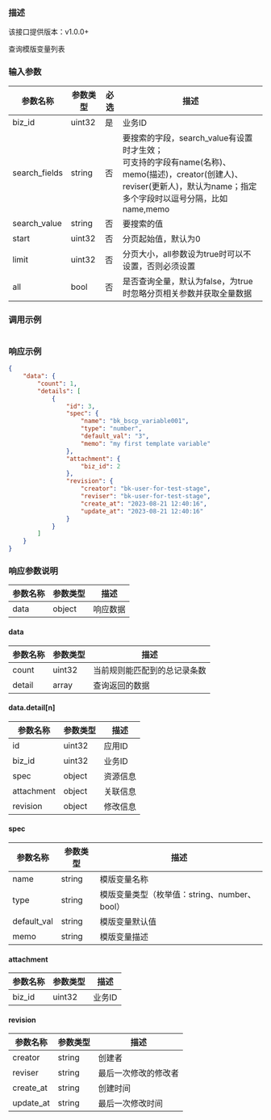 ### 描述

该接口提供版本：v1.0.0+

查询模版变量列表

### 输入参数

| 参数名称      | 参数类型 | 必选 | 描述                                                         |
| ------------- | -------- | ---- | ------------------------------------------------------------ |
| biz_id        | uint32   | 是   | 业务ID                                                       |
| search_fields | string   | 否   | 要搜索的字段，search_value有设置时才生效；<br>可支持的字段有name(名称)、memo(描述)，creator(创建人)、reviser(更新人)，默认为name；指定多个字段时以逗号分隔，比如name,memo |
| search_value  | string   | 否   | 要搜索的值                                                   |
| start         | uint32   | 否   | 分页起始值，默认为0                                          |
| limit         | uint32   | 否   | 分页大小，all参数设为true时可以不设置，否则必须设置          |
| all           | bool     | 否   | 是否查询全量，默认为false，为true时忽略分页相关参数并获取全量数据 |

### 调用示例

```json

```

### 响应示例

```json
{
    "data": {
        "count": 1,
        "details": [
            {
                "id": 3,
                "spec": {
                    "name": "bk_bscp_variable001",
                    "type": "number",
                    "default_val": "3",
                    "memo": "my first template variable"
                },
                "attachment": {
                    "biz_id": 2
                },
                "revision": {
                    "creator": "bk-user-for-test-stage",
                    "reviser": "bk-user-for-test-stage",
                    "create_at": "2023-08-21 12:40:16",
                    "update_at": "2023-08-21 12:40:16"
                }
            }
        ]
    }
}
```

### 响应参数说明

| 参数名称 | 参数类型 | 描述     |
| -------- | -------- | -------- |
| data     | object   | 响应数据 |

#### data

| 参数名称 | 参数类型 | 描述                         |
| -------- | -------- | ---------------------------- |
| count    | uint32   | 当前规则能匹配到的总记录条数 |
| detail   | array    | 查询返回的数据               |

#### data.detail[n]

| 参数名称   | 参数类型 | 描述     |
| ---------- | -------- | -------- |
| id         | uint32   | 应用ID   |
| biz_id     | uint32   | 业务ID   |
| spec       | object   | 资源信息 |
| attachment | object   | 关联信息 |
| revision   | object   | 修改信息 |

#### spec

| 参数名称    | 参数类型 | 描述                                         |
| ----------- | -------- | -------------------------------------------- |
| name        | string   | 模版变量名称                                 |
| type        | string   | 模版变量类型（枚举值：string、number、bool） |
| default_val | string   | 模版变量默认值                               |
| memo        | string   | 模版变量描述                                 |

#### attachment

| 参数名称 | 参数类型 | 描述   |
| -------- | -------- | ------ |
| biz_id   | uint32   | 业务ID |

#### revision

| 参数名称  | 参数类型 | 描述                 |
| --------- | -------- | -------------------- |
| creator   | string   | 创建者               |
| reviser   | string   | 最后一次修改的修改者 |
| create_at | string   | 创建时间             |
| update_at | string   | 最后一次修改时间     |

